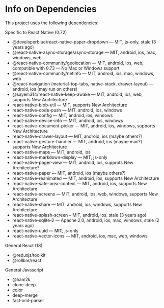 # Info on Dependencies

This project uses the following dependencies:

Specific to React Native (0.72)
* @developerblue/react-native-paper-dropdown — MIT, js-only, stale (3 years ago)
* @react-native-async-storage/async-storage — MIT, android, ios, mac, windows, web
* @react-native-community/geolocation — MIT, android, ios, web, compatible with 0.73 — No Mac or Windows support
* @react-native-community/netinfo — MIT, android, ios, mac, windows, web
* @react-navigation (material-top-tabs, native-stack, drawer-layout) — android, ios (may run on others)
* @sayem314/react-native-keep-awake — MIT, android, ios, web, supports New Architecture
* react-native-blob-util — MIT, supports New Architecture
* react-native-code-push — MIT, android, ios, windows
* react-native-config — MIT, android, ios, windows
* react-native-device-info — MIT, android, ios, windows
* react-native-document-picker — MIT, android, ios, windows, supports New Architecture
* react-native-drawer-layout — MIT, android, ios (maybe others?)
* react-native-gesture-handler — MIT, android, ios (maybe mac?) supports New Architecture
* react-native-maps — MIT, android, ios
* react-native-markdown-display — MIT, js-only
* react-native-pager-view — MIT, android, ios, supprots New Architecture?
* react-native-paper — MIT, android, ios (maybe others?)
* react-native-reanimated — MIT, android, ios, supports New Architecture
* react-native-safe-area-context — MIT, android, ios, supports New Architecture
* react-native-screens — MIT, android, ios, web, windows, supports New Architecture
* react-native-share — MIT, android, ios, windows, supports New Architecture
* react-native-splash-screen – MIT, android, ios, stale (3 years ago)
* react-native-sqlite-2 — Apache 2.0, android, ios, mac, windows, stale (2 years ago)
* react-native-uuid — MIT, js-only
* react-native-vector-icons — MIT, android, ios, mac, web, windows

General React (18)
* @reduxjs/toolkit
* @rollbar/react

General Javascript
* @ham2k
* clone-deep
* color
* deep-merge
* fast-xml-parser
